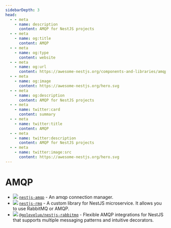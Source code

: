 ```yaml
---
sidebarDepth: 3
head:
  - - meta
    - name: description
      content: AMQP for NestJS projects
  - - meta
    - name: og:title
      content: AMQP
  - - meta
    - name: og:type
      content: website
  - - meta
    - name: og:url
      content: https://awesome-nestjs.org/components-and-libraries/amqp.html
  - - meta
    - name: og:image
      content: https://awesome-nestjs.org/hero.svg
  - - meta
    - name: og:description
      content: AMQP for NestJS projects
  - - meta
    - name: twitter:card
      content: summary
  - - meta
    - name: twitter:title
      content: AMQP
  - - meta
    - name: twitter:description
      content: AMQP for NestJS projects
  - - meta
    - name: twitter:image:src
      content: https://awesome-nestjs.org/hero.svg
---
```


# AMQP

- ![](https://img.shields.io/github/stars/nestjsx/nestjs-amqp.svg?style=flat-square) [`nestjs-amqp`](https://github.com/nestjsx/nestjs-amqp) - An amqp connection manager.
- ![](https://img.shields.io/github/stars/AlariCode/nestjs-rmq.svg?style=flat-square) [`nestjs-rmq`](https://github.com/AlariCode/nestjs-rmq) - A custom library for NestJS microservice. It allows you to use RabbitMQ or AMQP.
- ![](https://img.shields.io/github/stars/golevelup/nestjs.svg?style=flat-square) [`@golevelup/nestjs-rabbitmq`](https://github.com/golevelup/nestjs/tree/master/packages/rabbitmq) - Flexible AMQP integrations for NestJS that supports multiple messaging patterns and intuitive decorators.